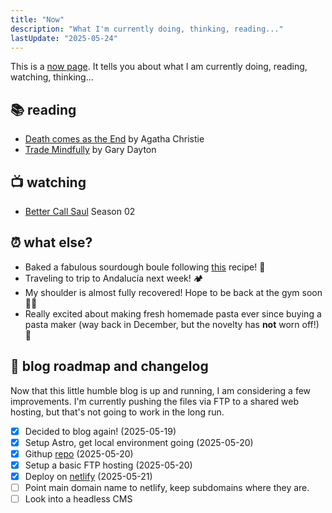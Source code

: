 ```yaml
---
title: "Now"
description: "What I'm currently doing, thinking, reading..."
lastUpdate: "2025-05-24"
---
```


This is a [now page](https://nownownow.com/about). It tells you about what I am currently doing, reading, watching, thinking...

## 📚 reading

- [Death comes as the End](https://www.goodreads.com/book/show/8310461-death-comes-as-the-end) by Agatha Christie
- [Trade Mindfully](https://www.goodreads.com/book/show/22576109-trade-mindfully) by Gary Dayton

## 📺 watching

- [Better Call Saul](https://www.imdb.com/title/tt3032476/) Season 02

## ⏰ what else?

- Baked a fabulous sourdough boule following [this](https://youtu.be/Mb7rPfSZeT8) recipe! 🍞
- Traveling to trip to Andalucía next week! 🏕️
- My shoulder is almost fully recovered! Hope to be back at the gym soon  🏋️‍♀️
- Really excited about making fresh homemade pasta ever since buying a pasta maker  (way back in December, but the novelty has **not** worn off!) 🍝

## 💾 blog roadmap and changelog

Now that this little humble blog is up and running, I am considering a few improvements. I'm currently pushing the files via FTP to a shared web hosting, but that's not going to work in the long run.

- [x] Decided to blog again! (2025-05-19)
- [x] Setup Astro, get local environment going (2025-05-20)
- [x] Githup [repo](https://github.com/mairamartinsk/astro) (2025-05-20)
- [x] Setup a basic FTP hosting (2025-05-20)
- [x] Deploy on [netlify](https://mairamartins.netlify.app) (2025-05-21)
- [ ] Point main domain name to netlify, keep subdomains where they are.
- [ ] Look into a headless CMS